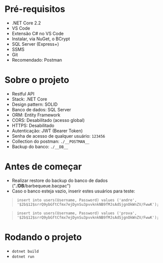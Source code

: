 # Pré-requisitos

* .NET Core 2.2
* VS Code
* Extensão C# no VS Code
* Instalar, via NuGet, o BCrypt
* SQL Server (Express+)
* SSMS
* Git
* Recomendado: Postman

# Sobre o projeto

* Restful API
* Stack: .NET Core
* Design pattern: SOLID
* Banco de dados: SQL Server
* ORM: Entity Framework
* CORS: Desabilitado (acesso global)
* HTTPS: Desabilitado
* Autenticação: JWT (Bearer Token)
* Senha de acesso de qualquer usuário: `123456`
* Collection do postman: `./__POSTMAN__`
* Backup do banco: `./__DB__`

# Antes de começar

* Realizar restore do backup do banco de dados ("./__DB__/barbequeue.bacpac")
* Caso o banco esteja vazio, inserir estes usuários para teste:

> `insert into users(Username, Password)
values ('andre', '$2b$12$srrQ9ybGftCfmx7ejDynSu3pvvknkNB9fMJsAdSjgnOkWnZV/FwwK');`

> `insert into users(Username, Password)
values ('prova', '$2b$12$srrQ9ybGftCfmx7ejDynSu3pvvknkNB9fMJsAdSjgnOkWnZV/FwwK');`

# Rodando o projeto

* `dotnet build`
* `dotnet run`
